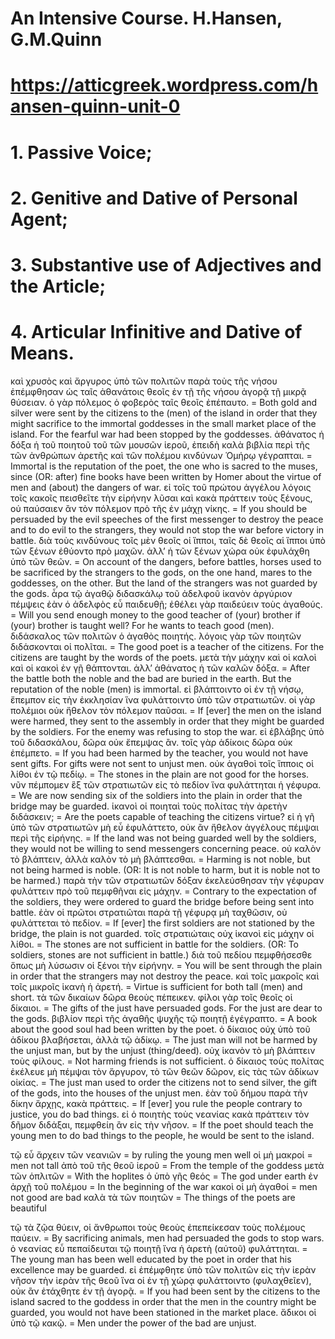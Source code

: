 # An Intensive Course. H.Hansen, G.M.Quinn
# https://atticgreek.wordpress.com/hansen-quinn-unit-0

# 1.  Passive Voice;
# 2.  Genitive and Dative of Personal Agent;
# 3.  Substantive use of Adjectives and the Article;
# 4.  Articular Infinitive and Dative of Means.

καὶ χρυσὸς καὶ ἄργυρος ὑπὸ τῶν πολιτῶν παρὰ τοὺς τῆς νήσου ἐπέμφθησαν ὡς ταῖς ἀθανάτοις θεοῖς ἐν τῇ τῆς νήσου ἀγορᾷ τῇ μικρᾷ θύσειαν. ὁ γὰρ πόλεμος ὁ φοβερὸς ταῖς θεοῖς ἐπέπαυτο. = Both gold and silver were sent by the citizens to the (men) of the island in order that they might sacrifice to the immortal goddesses in the small market place of the island. For the fearful war had been stopped by the goddesses.
ἀθάνατος ἡ δόξα ἡ τοῦ ποιητοῦ τοῦ τῶν μουσῶν ἱεροῦ, ἐπειδὴ καλὰ βιβλία περὶ τῆς τῶν ἀνθρώπων ἀρετῆς καὶ τῶν πολέμου κινδύνων Ὁμήρῳ γέγραπται. = Immortal is the reputation of the poet, the one who is sacred to the muses, since (OR: after) fine books have been written by Homer about the virtue of men and (about) the dangers of war.
εἰ τοῖς τοῦ πρώτου ἀγγέλου λόγοις τοῖς κακοῖς πεισθεῖτε τὴν εἰρήνην λῦσαι καὶ κακὰ πράττειν τοὺς ξένους, οὐ παύσαιεν ἂν τὸν πόλεμον πρὸ τῆς ἐν μάχῃ νίκης. = If you should be persuaded by the evil speeches of the first messenger to destroy the peace and to do evil to the strangers, they would not stop the war before victory in battle.
διὰ τοὺς κινδύνους τοῖς μὲν θεοῖς οἱ ἵπποι, ταῖς δὲ θεοῖς αἱ ἵπποι ὑπὸ τῶν ξένων ἐθύοντο πρὸ μαχῶν. ἀλλ’ ἡ τῶν ξένων χώρα οὐκ ἐφυλάχθη ὑπὸ τῶν θεῶν. = On account of the dangers, before battles, horses used to be sacrificed by the strangers to the gods, on the one hand, mares to the goddesses, on the other. But the land of the strangers was not guarded by the gods.
ἆρα τῷ ἀγαθῷ διδασκάλῳ τοῦ ἀδελφοῦ ἱκανὸν ἀργύριον πέμψεις ἐὰν ὁ ἀδελφὸς εὖ παιδευθῇ; ἐθέλει γὰρ παιδεύειν τοὺς ἀγαθούς. = Will you send enough money to the good teacher of (your) brother if (your) brother is taught well? For he wants to teach good (men).
διδάσκαλος τῶν πολιτῶν ὁ ἀγαθὸς ποιητής. λόγοις γὰρ τῶν ποιητῶν διδάσκονται οἱ πολῖται. = The good poet is a teacher of the citizens. For the citizens are taught by the words of the poets.
μετὰ τὴν μάχην καὶ οἱ καλοὶ καὶ οἱ κακοὶ ἐν γῇ θάπτονται. ἀλλ’ ἀθάνατος ἡ τῶν καλῶν δόξα. = After the battle both the noble and the bad are buried in the earth. But the reputation of the noble (men) is immortal.
εἰ βλάπτοιντο οἱ ἐν τῇ νήσῳ, ἔπεμπον εἰς τὴν ἐκκλησίαν ἵνα φυλάττοιντο ὑπὸ τῶν στρατιωτῶν. οἱ γὰρ πολέμιοι οὐκ ἤθελον τὸν πόλεμον παῦσαι. = If [ever] the men on the island were harmed, they sent to the assembly in order that they might be guarded by the soldiers. For the enemy was refusing to stop the war.
εἰ ἐβλάβης ὑπὸ τοῦ διδασκάλου, δῶρα οὐκ ἔπεμψας ἂν. τοῖς γὰρ ἀδίκοις δῶρα οὐκ ἐπέμπετο. = If you had been harmed by the teacher, you would not have sent gifts. For gifts were not sent to unjust men.
οὐκ ἀγαθοὶ τοῖς ἵπποις οἱ λίθοι ἐν τῷ πεδίῳ. = The stones in the plain are not good for the horses.
νῦν πέμπομεν ἓξ τῶν στρατιωτῶν εἰς τὸ πεδίον ἵνα φυλάττηται ἡ γέφυρα. = We are now sending six of the soldiers into the plain in order that the bridge may be guarded.
ἱκανοὶ οἱ ποιηταὶ τοὺς πολίτας τὴν ἀρετὴν διδάσκειν; = Are the poets capable of teaching the citizens virtue?
εἰ ἡ γῆ ὑπὸ τῶν στρατιωτῶν μὴ εὖ ἐφυλάττετο, οὐκ ἂν ἤθελον ἀγγέλους πέμψαι περὶ τῆς εἰρήνης. = If the land was not being guarded well by the soldiers, they would not be willing to send messengers concerning peace.
οὐ καλὸν τὸ βλάπτειν, ἀλλὰ καλὸν τὸ μὴ βλάπτεσθαι. = Harming is not noble, but not being harmed is noble. (OR: It is not noble to harm, but it is noble not to be harmed.)
παρὰ τὴν τῶν στρατιωτῶν δόξαν ἐκελεύσθησαν τὴν γέφυραν φυλάττειν πρὸ τοῦ πεμφθῆναι εἰς μάχην. = Contrary to the expectation of the soldiers, they were ordered to guard the bridge before being sent into battle.
ἐὰν οἱ πρῶτοι στρατιῶται παρὰ τῇ γέφυρᾳ μὴ ταχθῶσιν, οὐ φυλάττεται τὸ πεδίον. = If [ever] the first soldiers are not stationed by the bridge, the plain is not guarded.
τοῖς στρατιώταις οὐχ ἱκανοὶ εἰς μάχην οἱ λίθοι. = The stones are not sufficient in battle for the soldiers. (OR: To soldiers, stones are not sufficient in battle.)
διὰ τοῦ πεδίου πεμφθήσεσθε ὅπως μὴ λύσωσιν οἱ ξένοι τὴν εἰρήνην. = You will be sent through the plain in order that the strangers may not destroy the peace.
καὶ τοῖς μακροῖς καὶ τοῖς μικροῖς ἱκανὴ ἡ ἀρετή. = Virtue is sufficient for both tall (men) and short.
τὰ τῶν δικαίων δῶρα θεοὺς πέπεικεν. φίλοι γὰρ τοῖς θεοῖς οἱ δίκαιοι. = The gifts of the just have persuaded gods. For the just are dear to the gods.
βιβλίον περὶ τῆς ἀγαθῆς ψυχῆς τῷ ποιητῇ ἐγέγραπτο. = A book about the good soul had been written by the poet.
ὁ δίκαιος οὐχ ὑπὸ τοῦ ἀδίκου βλαβήσεται, ἀλλὰ τῷ ἀδίκῳ. = The just man will not be harmed by the unjust man, but by the unjust (thing/deed).
οὐχ ἱκανὸν τὸ μὴ βλάπτειν τοὺς φίλους. = Not harming friends is not sufficient.
ὁ δίκαιος τοὺς πολίτας ἐκέλευε μὴ πέμψαι τὸν ἄργυρον, τὸ τῶν θεῶν δῶρον, εἰς τὰς τῶν ἀδίκων οἰκίας. = The just man used to order the citizens not to send silver, the gift of the gods, into the houses of the unjust men.
ἐὰν τοῦ δήμου παρὰ τὴν δίκην ἄρχῃς, κακὰ πράττεις. = If [ever] you rule the people contrary to justice, you do bad things.
εἰ ὁ ποιητὴς τοὺς νεανίας κακὰ πράττειν τὸν δῆμον διδάξαι, πεμφθείη ἂν εἰς τὴν νῆσον. = If the poet should teach the young men to do bad things to the people, he would be sent to the island.

τῷ εὖ ἄρχειν τῶν νεανιῶν = by ruling the young men well
οἱ μὴ μακροί = men not tall
ἀπὸ τοῦ τῆς θεοῦ ἱεροῦ = From the temple of the goddess
μετὰ τῶν ὁπλιτῶν = With the hoplites
ὁ ὑπὸ γῆς θεός = The god under earth
ἐν ἀρχῇ τοῦ πολέμου = In the beginning of the war
κακοὶ οἱ μὴ ἀγαθοί = men not good are bad
καλὰ τὰ τῶν ποιητῶν = The things of the poets are beautiful

τῷ τὰ ζῷα θύειν, οἱ ἄνθρωποι τοὺς θεοὺς ἐπεπείκεσαν τοὺς πολέμους παύειν. = By sacrificing animals, men had persuaded the gods to stop wars.
ὁ νεανίας εὖ πεπαίδευται τῷ ποιητῇ ἴνα ἡ ἀρετὴ (αὐτοῦ) φυλάττηται. = The young man has been well educated by the poet in order that his excellence may be guarded.
εἰ ἐπέμφθητε ὑπὸ τῶν πολιτῶν εἰς τὴν ἱερὰν νῆσον τὴν ἱερὰν τῆς θεοῦ ἵνα οἱ ἐν τῇ χώρᾳ φυλάττοιντο (φυλαχθεῖεν), οὐκ ἂν ἐτάχθητε ἐν τῇ ἀγορᾷ. = If you had been sent by the citizens to the island sacred to the goddess in order that the men in the country might be guarded, you would not have been stationed in the market place.
ἄδικοι οἱ ὑπὸ τῷ κακῷ. = Men under the power of the bad are unjust.

